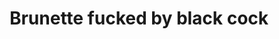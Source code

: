 ---
layout: post
title: Brunette fucked by black cock
duration: '16:25'
view: 125
rate: 2
video: 'https://flashservice.xvideos.com/embedframe/25702353'
priority: 0.9
changefreq: daily
---
